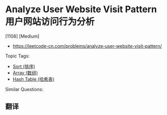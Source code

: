 # Analyze User Website Visit Pattern 用户网站访问行为分析

[1108] [Medium]

- https://leetcode-cn.com/problems/analyze-user-website-visit-pattern/

Topic Tags:

- [Sort (排序)](https://leetcode-cn.com/tag/sort/)
- [Array (数组)](https://leetcode-cn.com/tag/array/)
- [Hash Table (哈希表)](https://leetcode-cn.com/tag/hash-table/)

Similar Questions:

## 翻译
